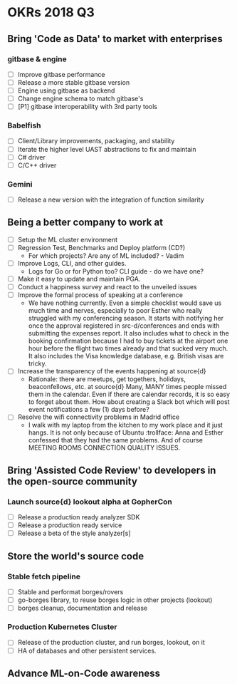 # OKRs 2018 Q3

## Bring 'Code as Data' to market with enterprises

### gitbase & engine

- [ ] Improve gitbase performance
- [ ] Release a more stable gitbase version
- [ ] Engine using gitbase as backend
- [ ] Change engine schema to match gitbase's
- [ ] [P1] gitbase interoperability with 3rd party tools

### Babelfish

- [ ] Client/Library improvements, packaging, and stability
- [ ] Iterate the higher level UAST abstractions to fix and maintain
- [ ] C# driver
- [ ] C/C++ driver

### Gemini

- [ ] Release a new version with the integration of function similarity

## Being a better company to work at

- [ ] Setup the ML cluster environment
- [ ] Regression Test, Benchmarks and Deploy platform (CD?)
    - For which projects? Are any of ML included? - Vadim
- [ ] Improve Logs, CLI, and other guides.
    - Logs for Go or for Python too? CLI guide - do we have one?
- [ ] Make it easy to update and maintain PGA.
- [ ] Conduct a happiness survey and react to the unveiled issues
- [ ] Improve the formal process of speaking at a conference
    - We have nothing currently. Even a simple checklist would save us much time and nerves, especially to poor Esther who really struggled with my conferencing season. It starts with notifying her once the approval registered in src-d/conferences and ends with submitting the expenses report. It also includes what to check in the booking confirmation because I had to buy tickets at the airport one hour before the flight two times already and that sucked very much. It also includes the Visa knowledge database, e.g. British visas are tricky.
- [ ] Increase the transparency of the events happening at source{d}
    - Rationale: there are meetups, get togethers, holidays, beaconfellows, etc. at source{d} Many, MANY times people missed them in the calendar. Even if there are calendar records, it is so easy to forget about them. How about creating a Slack bot which will post event notifications a few (1) days before?
- [ ] Resolve the wifi connectivity problems in Madrid office
    - I walk with my laptop from the kitchen to my work place and it just hangs. It is not only because of Ubuntu :trollface: Anna and Esther confessed that they had the same problems. And of course MEETING ROOMS CONNECTION QUALITY ISSUES.

## Bring 'Assisted Code Review' to developers in the open-source community

### Launch source{d} lookout alpha at GopherCon

- [ ] Release a production ready analyzer SDK
- [ ] Release a production ready service
- [ ] Release a beta of the style analyzer[s]

## Store the world's source code

### Stable fetch pipeline

- [ ] Stable and performat borges/rovers
- [ ] go-borges library, to reuse borges logic in other projects (lookout)
- [ ] borges cleanup, documentation and release

### Production Kubernetes Cluster

- [ ] Release of the production cluster, and run borges, lookout, on it
- [ ] HA of databases and other persistent services.

## Advance ML-on-Code awareness

